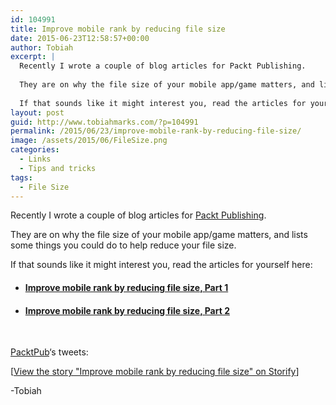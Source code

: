 ```yaml
---
id: 104991
title: Improve mobile rank by reducing file size
date: 2015-06-23T12:58:57+00:00
author: Tobiah
excerpt: |
  Recently I wrote a couple of blog articles for Packt Publishing.
  
  They are on why the file size of your mobile app/game matters, and lists some things you could do to help reduce your file size.
  
  If that sounds like it might interest you, read the articles for yourself here:
layout: post
guid: http://www.tobiahmarks.com/?p=104991
permalink: /2015/06/23/improve-mobile-rank-by-reducing-file-size/
image: /assets/2015/06/FileSize.png
categories:
  - Links
  - Tips and tricks
tags:
  - File Size
---
```

Recently I wrote a couple of blog articles for <a href="https://www.packtpub.com/" target="_blank">Packt Publishing</a>.

They are on why the file size of your mobile app/game matters, and lists some things you could do to help reduce your file size.

If that sounds like it might interest you, read the articles for yourself here:<!--more-->

  * #### <a href="https://www.packtpub.com/books/content/improve-mobile-rank-reducing-file-size-part-1" target="_blank">Improve mobile rank by reducing file size, Part 1</a>

  * #### <a href="https://www.packtpub.com/books/content/improve-mobile-rank-reducing-file-size-part-2" target="_blank">Improve mobile rank by reducing file size, Part 2</a>

&nbsp;

<a href="https://twitter.com/PacktPub" target="_blank">PacktPub</a>&#8216;s tweets:

<div class="storify">
  <noscript>
    [<a href="//storify.com/TobiahZ/improve-mobile-rank-by-reducing-file-size" target="_blank">View the story "Improve mobile rank by reducing file size" on Storify</a>]
  </noscript>
</div>

-Tobiah